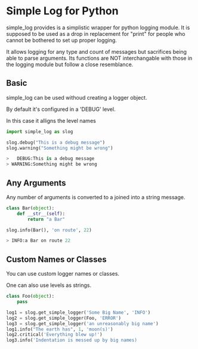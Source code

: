 Simple Log for Python
=====================

simple_log provides is a simplistic wrapper for python logging module.
It is supposed to be used as a drop in replacement for "print" for people who cannot 
be bothered to set up proper logging. 

It allows logging for any type and count of messages but sacrifices being able to parse arguments.
Its functions are NOT interchangable with those in the logging module but follow a close resemblance.


Basic
------
simple_log can be used withoud creating a logger object.

By default it's configured in a 'DEBUG' level.

In this case it alligns the level names

```python
import simple_log as slog

slog.debug("This is a debug message")
slog.warning("Something might be wrong")

>   DEBUG:This is a debug message
> WARNING:Something might be wrong
```

Any Arguments
--------------
Any number of arguments is converted to a joined into a string message.
```python
class Bar(object):
    def __str__(self):
        return "a Bar"

slog.info(Bar(), 'on route', 22)

> INFO:a Bar on route 22
```

Custom Names or Classes
-----------------------
You can use custom logger names or classes.

One can also use levels as strings.



```python
class Foo(object):
    pass

log1 = slog.get_simple_logger('Some Big Name', 'INFO')
log2 = slog.get_simple_logger(Foo, 'ERROR')
log3 = slog.get_simple_logger('an unreasonably big name')
log1.info("The earth has", 1, 'moon(s)')
log2.critical('Everything blew up!')
log3.info('Indentation is messed up by big names)

```

